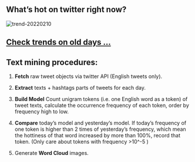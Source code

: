 ## What’s hot on twitter right now?

![trend-20220210][wordcloud]

[wordcloud]: https://raw.githubusercontent.com/xdqc/tweet-trend-everyday/master/word-cloud/trend-20220210.png?token=AF5V4P7ADR6KQBZ4CEDTNIK6AXRMU "trend-20220210"

## [Check trends on old days ...](https://github.com/xdqc/tweet-trend-everyday/tree/master/word-cloud)

## Text mining procedures:

1. **Fetch** raw tweet objects via twitter API (English tweets only).

2. **Extract** texts + hashtags parts of tweets for each day.

3. **Build Model** Count unigram tokens (i.e. one English word as a token) of tweet texts, calculate the occurrence frequency of each token, order by frequency high to low.

4. **Compare** today’s model and yesterday’s model. If today’s frequency of one token is higher than 2 times of yesterday’s frequency, which mean the hottiness of that word increased by more than 100%, record that token. (Only care about tokens with frequency >10^-5 )

5. Generate **Word Cloud** images.
